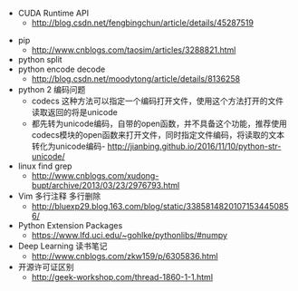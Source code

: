 + CUDA Runtime API 
	+ http://blog.csdn.net/fengbingchun/article/details/45287519
- pip
  - http://www.cnblogs.com/taosim/articles/3288821.html
- python split
- python encode decode 
  - http://blog.csdn.net/moodytong/article/details/8136258
- python 2 编码问题
   - codecs 这种方法可以指定一个编码打开文件，使用这个方法打开的文件读取返回的将是unicode
   - 都先转为unicode编码，自带的open函数，并不具备这个功能，推荐使用codecs模块的open函数来打开文件，同时指定文件编码，将读取的文本转化为unicode编码
        ​	- http://jianbing.github.io/2016/11/10/python-str-unicode/
- linux find grep
  - http://www.cnblogs.com/xudong-bupt/archive/2013/03/23/2976793.html
- Vim 多行注释 多行删除
   - http://bluexp29.blog.163.com/blog/static/33858148201071534450856/
- Python Extension Packages
   - https://www.lfd.uci.edu/~gohlke/pythonlibs/#numpy
- Deep Learning 读书笔记
   - http://www.cnblogs.com/zkw159/p/6305836.html
- 开源许可证区别
   - http://geek-workshop.com/thread-1860-1-1.html
